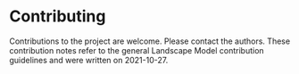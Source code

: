 # Contributing
Contributions to the project are welcome. Please contact the authors. These contribution notes refer to the general 
Landscape Model contribution guidelines and were written on 2021-10-27. 
